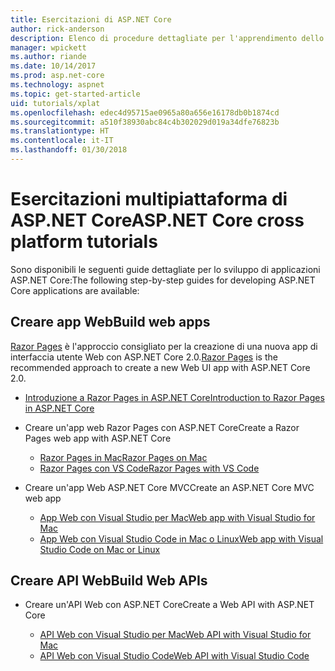 ```yaml
---
title: Esercitazioni di ASP.NET Core
author: rick-anderson
description: Elenco di procedure dettagliate per l'apprendimento dello sviluppo di applicazioni ASP.NET Core.
manager: wpickett
ms.author: riande
ms.date: 10/14/2017
ms.prod: asp.net-core
ms.technology: aspnet
ms.topic: get-started-article
uid: tutorials/xplat
ms.openlocfilehash: edec4d95715ae0965a80a656e16178db0b1874cd
ms.sourcegitcommit: a510f38930abc84c4b302029d019a34dfe76823b
ms.translationtype: HT
ms.contentlocale: it-IT
ms.lasthandoff: 01/30/2018
---
```

# <a name="aspnet-core-cross-platform-tutorials"></a><span data-ttu-id="fadea-103">Esercitazioni multipiattaforma di ASP.NET Core</span><span class="sxs-lookup"><span data-stu-id="fadea-103">ASP.NET Core cross platform tutorials</span></span>

<span data-ttu-id="fadea-104">Sono disponibili le seguenti guide dettagliate per lo sviluppo di applicazioni ASP.NET Core:</span><span class="sxs-lookup"><span data-stu-id="fadea-104">The following step-by-step guides for developing ASP.NET Core applications are available:</span></span>

## <a name="build-web-apps"></a><span data-ttu-id="fadea-105">Creare app Web</span><span class="sxs-lookup"><span data-stu-id="fadea-105">Build web apps</span></span>

<span data-ttu-id="fadea-106">[Razor Pages](xref:mvc/razor-pages/index) è l'approccio consigliato per la creazione di una nuova app di interfaccia utente Web con ASP.NET Core 2.0.</span><span class="sxs-lookup"><span data-stu-id="fadea-106">[Razor Pages](xref:mvc/razor-pages/index) is the recommended approach to create a new Web UI app with ASP.NET Core 2.0.</span></span>

* [<span data-ttu-id="fadea-107">Introduzione a Razor Pages in ASP.NET Core</span><span class="sxs-lookup"><span data-stu-id="fadea-107">Introduction to Razor Pages in ASP.NET Core</span></span>](xref:mvc/razor-pages/index)
* <span data-ttu-id="fadea-108">Creare un'app web Razor Pages con ASP.NET Core</span><span class="sxs-lookup"><span data-stu-id="fadea-108">Create a Razor Pages web app with ASP.NET Core</span></span>

   * [<span data-ttu-id="fadea-109">Razor Pages in Mac</span><span class="sxs-lookup"><span data-stu-id="fadea-109">Razor Pages on Mac</span></span>](xref:tutorials/razor-pages-mac/index)
   * [<span data-ttu-id="fadea-110">Razor Pages con VS Code</span><span class="sxs-lookup"><span data-stu-id="fadea-110">Razor Pages with VS Code</span></span>](xref:tutorials/razor-pages-vsc/index)  

* <span data-ttu-id="fadea-111">Creare un'app Web ASP.NET Core MVC</span><span class="sxs-lookup"><span data-stu-id="fadea-111">Create an ASP.NET Core MVC web app</span></span>

   * [<span data-ttu-id="fadea-112">App Web con Visual Studio per Mac</span><span class="sxs-lookup"><span data-stu-id="fadea-112">Web app with Visual Studio for Mac</span></span>](first-mvc-app-mac/index.md)
   * [<span data-ttu-id="fadea-113">App Web con Visual Studio Code in Mac o Linux</span><span class="sxs-lookup"><span data-stu-id="fadea-113">Web app with Visual Studio Code on Mac or Linux</span></span>](first-mvc-app-xplat/index.md)

## <a name="build-web-apis"></a><span data-ttu-id="fadea-114">Creare API Web</span><span class="sxs-lookup"><span data-stu-id="fadea-114">Build Web APIs</span></span>
* <span data-ttu-id="fadea-115">Creare un'API Web con ASP.NET Core</span><span class="sxs-lookup"><span data-stu-id="fadea-115">Create a Web API with ASP.NET Core</span></span>

  * [<span data-ttu-id="fadea-116">API Web con Visual Studio per Mac</span><span class="sxs-lookup"><span data-stu-id="fadea-116">Web API with Visual Studio for Mac</span></span>](xref:tutorials/first-web-api-mac)
  * [<span data-ttu-id="fadea-117">API Web con Visual Studio Code</span><span class="sxs-lookup"><span data-stu-id="fadea-117">Web API with Visual Studio Code</span></span>](web-api-vsc.md)

